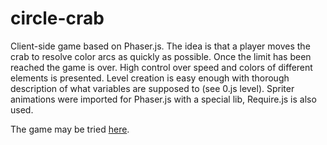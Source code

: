 # circle-crab
Client-side game based on Phaser.js.
The idea is that a player moves the crab to resolve color arcs as quickly as possible. Once the limit has been reached the game is over. High control over speed and colors of different elements is presented. Level creation is easy enough with thorough description of what variables are supposed to (see 0.js level). Spriter animations were imported for Phaser.js with a special lib, Require.js is also used.

The game may be tried [here](https://circle-crab.herokuapp.com).
